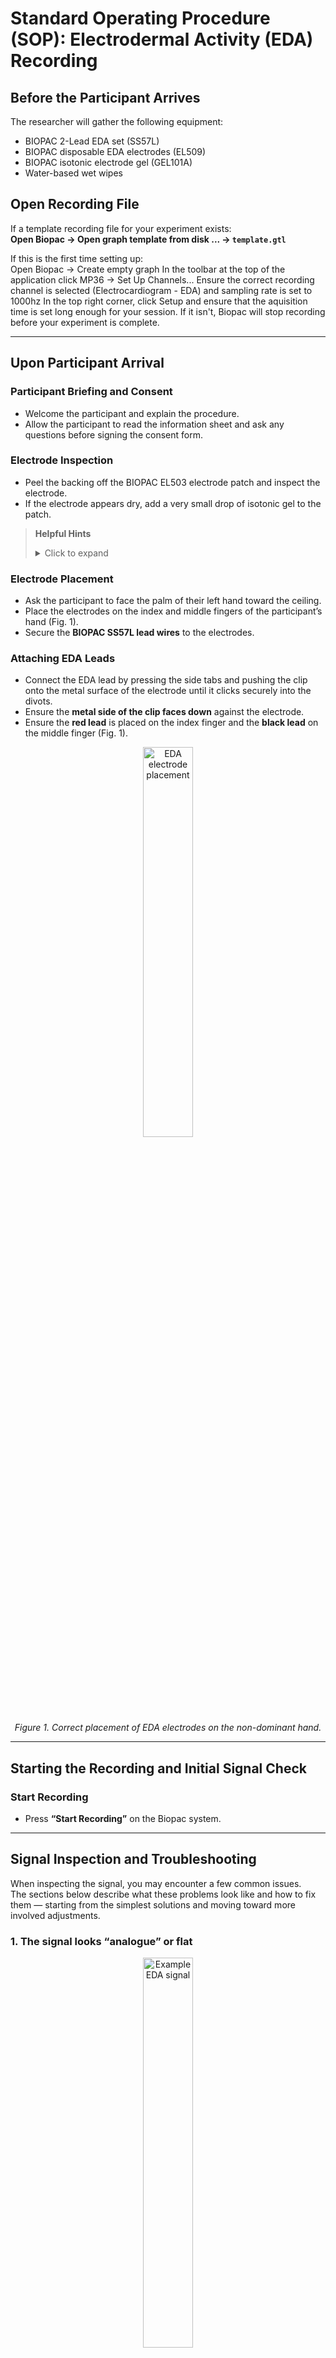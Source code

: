 # **Standard Operating Procedure (SOP): Electrodermal Activity (EDA) Recording**

## **Before the Participant Arrives**

The researcher will gather the following equipment:

- BIOPAC 2-Lead EDA set (SS57L)
- BIOPAC disposable EDA electrodes (EL509)
- BIOPAC isotonic electrode gel (GEL101A)
- Water-based wet wipes

## Open Recording File
If a template recording file for your experiment exists:  
**Open Biopac → Open graph template from disk ... → `template.gtl`**

If this is the first time setting up:  
Open Biopac → Create empty graph
In the toolbar at the top of the application click MP36 → Set Up Channels...
Ensure the correct recording channel is selected (Electrocardiogram - EDA) and sampling rate is set to 1000hz
In the top right corner, click Setup and ensure that the aquisition time is set long enough for your session. If it isn't, Biopac will stop recording before your experiment is complete.

---

## **Upon Participant Arrival**

### **Participant Briefing and Consent**

- Welcome the participant and explain the procedure.  
- Allow the participant to read the information sheet and ask any questions before signing the consent form.

### **Electrode Inspection**

- Peel the backing off the BIOPAC EL503 electrode patch and inspect the electrode.  
- If the electrode appears dry, add a very small drop of isotonic gel to the patch.

> **Helpful Hints**  
> <details>
> <summary>Click to expand</summary>
> - Only add a very small amount of gel to the electrode (if needed). Excessive gel will cause poor signal.
> </details>

### **Electrode Placement**

- Ask the participant to face the palm of their left hand toward the ceiling.  
- Place the electrodes on the index and middle fingers of the participant’s hand (Fig. 1).  
- Secure the **BIOPAC SS57L lead wires** to the electrodes.  

### **Attaching EDA Leads**

- Connect the EDA lead by pressing the side tabs and pushing the clip onto the metal surface of the electrode until it clicks securely into the divots.  
- Ensure the **metal side of the clip faces down** against the electrode.  
- Ensure the **red lead** is placed on the index finger and the **black lead** on the middle finger (Fig. 1).

<p align="center">
  <img src="../images/EDA_gif_electrodeplacement.png" alt="EDA electrode placement" width="40%">
  <br>
  <em>Figure 1. Correct placement of EDA electrodes on the non-dominant hand.</em>
</p>

---

## **Starting the Recording and Initial Signal Check**

### **Start Recording**

- Press **“Start Recording”** on the Biopac system.  
---

## **Signal Inspection and Troubleshooting**

When inspecting the signal, you may encounter a few common issues.  
The sections below describe what these problems look like and how to fix them — starting from the simplest solutions and moving toward more involved adjustments.

### **1. The signal looks “analogue” or flat**

<p align="center">
  <img src="../images/EDA_Stepped.png" alt="Example EDA signal" width="40%">
  <br>
  <em> </em>
</p>

<p align="center">
  <img src="../images/EDA_Flat.png" alt="Example EDA signal" width="40%">
  <br>
  <em></em>
</p>

**Possible causes:**  
- Loose or partially connected leads  
- Poor electrode contact  

---

### **2. The signal appears “stepped” or has flat segments**

This can look like the trace is jumping between fixed levels instead of forming a smooth curve.

<p align="center">
  <img src="../images/EDA_SteppedData.png" alt="Example ECG signal" width="40%">
  <br>
  <em>Example of a faulty EDA signal</em>
</p>

**Possible causes:**  
- The display is zoomed in too far (scaling issue)  
- Loose leads or insufficient gel  
- Electrodes have dried out  

**Try the following (in order):**  
1. Check that this is not a **display scaling issue** — click **“See all data”** to view the full signal.  
2. **Detach and reattach** the leads to ensure a good connection.  
3. **Attach new electrodes** and adjust the amount of gel applied. Ensure the participant **wipes off any old gel** before reapplying.

> **Helpful Tips**  
> <details>
> <summary>Click to expand</summary>
> - If the participant’s hands are cold — for example, during winter or after using the bathroom and washing with cold water — the signal quality may be affected. Ask the participant to warm their hands by rubbing them together or running them under lukewarm water, then dry them thoroughly before reattempting electrode setup. 
> </details>

---

### **3. Testing for Responsiveness**

When you see a smooth signal, you can do a final check for signal responsiveness.

- Ask the participant to take **two sharp inhales through the nostrils.**  
- A proper connection should show a clear **skin conductance response** in the trace (Fig. X).  

**If no change is visible**, run through the steps outlined above until you are able to see a clear skin conductance response.

<p align="center">
  <img src="../images/EDA_SCR.png" alt="Skin Conductance Response" width="40%">
  <br>
  <em> Skin Conductance Response to sniff test.</em>
</p>

> **Helpful Tips**  
> <details>
> <summary>Click to expand</summary>
> - To determine whether the signal is showing a good response, scale the data channel appropriately. If you leave BIOPAC to collect data for 10+ seconds and then right-click “See all data,” you will get a better sense of the overall pattern.
> </details>

---

### **4. Securing the Electrodes**

Once you have confirmed that the signal quality is good, secure the electrodes in place using **medical tape**.  
When applying the tape, check with the participant that it is not too tight — the tape should be secure but should **not restrict blood flow or cause discomfort**.

<p align="center">
  <img src="../images/EDA_Fig1.png" alt="Securing electrodes in place" width="60%">
  <br>
  <em>Figure X. Securing electrodes in place.</em>
</p>

---

## **Post-Recording Procedure and Data Processing**

### **1. Stop the Recording**

- Press **“Stop”** on the Biopac system (see Fig. X).

---

### **2. Remove Electrodes**

- Ask the participant to unclip the lead wires from the electrodes.  
- Ask the participant to gently remove the self-adhesive electrode patches.  
- Provide **water-based wet wipes** so the participant can remove any residual gel or adhesive.  

---

### **3. Filter and Save Data**

1. Save the unprocessed file using a clear, descriptive filename (e.g., `participantID_raw`).  
2. Apply filters by navigating to:  
   **Transform → Digitan -> IIR → Low Bandpass**  
   - Set **Low cutoff:** 10 Hz  
3. Save the processed file using a clear, descriptive filename (e.g., `participantID_filtered`).

---

### **4. Post-Measurement Cleanup**

- Dispose of all used materials appropriately:  
  - Wet wipes and electrode patches → **general waste bin**.
